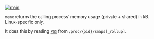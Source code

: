 [![main](https://github.com/flowerinthenight/memx/actions/workflows/main.yml/badge.svg)](https://github.com/flowerinthenight/memx/actions/workflows/main.yml)

`memx` returns the calling process' memory usage (private + shared) in kB. Linux-specific only.

It does this by reading [`PSS`](https://en.wikipedia.org/wiki/Proportional_set_size) from `/proc/{pid}/smaps[_rollup]`.
